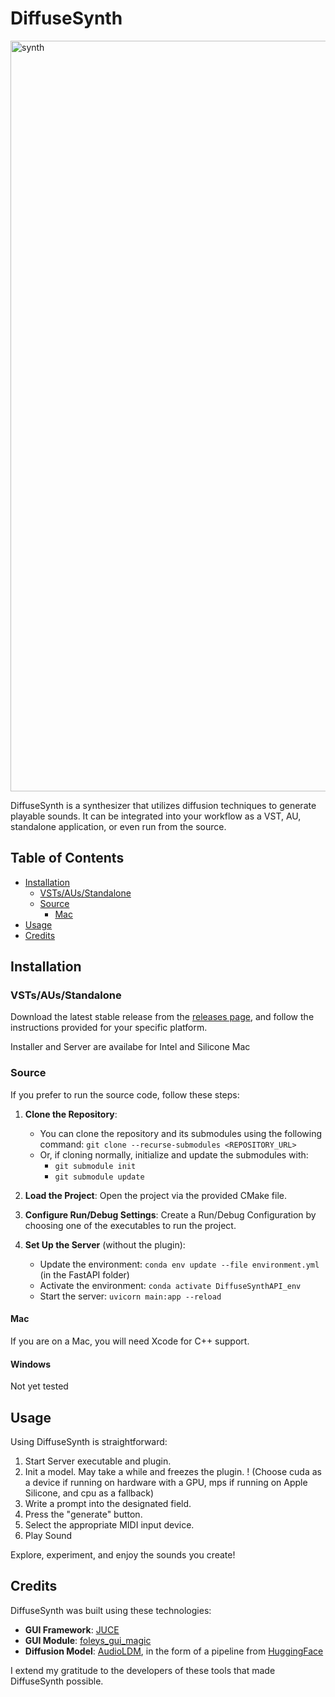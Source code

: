 # DiffuseSynth
<img width="1201" alt="synth" src="https://github.com/suckrowPierre/DiffuseSynth/assets/100494266/e72ef420-3b86-4d85-b8c1-07029108a94a">



DiffuseSynth is a synthesizer that utilizes diffusion techniques to generate playable sounds. It can be integrated into your workflow as a VST, AU, standalone application, or even run from the source.

## Table of Contents
- [Installation](#installation)
  - [VSTs/AUs/Standalone](#vsts/auss/standalone)
  - [Source](#source)
    - [Mac](#mac)
- [Usage](#usage)
- [Credits](#credits)

## Installation

### VSTs/AUs/Standalone
Download the latest stable release from the [releases page](), and follow the instructions provided for your specific platform.

Installer and Server are availabe for Intel and Silicone Mac

### Source
If you prefer to run the source code, follow these steps:

1. **Clone the Repository**:
   - You can clone the repository and its submodules using the following command: `git clone --recurse-submodules <REPOSITORY_URL>`
   - Or, if cloning normally, initialize and update the submodules with:
     - `git submodule init`
     - `git submodule update`

3. **Load the Project**: Open the project via the provided CMake file.

4. **Configure Run/Debug Settings**: Create a Run/Debug Configuration by choosing one of the executables to run the project.

5. **Set Up the Server** (without the plugin):
   - Update the environment: `conda env update --file environment.yml` (in the FastAPI folder)
   - Activate the environment: `conda activate DiffuseSynthAPI_env`
   - Start the server: `uvicorn main:app --reload`

#### Mac
If you are on a Mac, you will need Xcode for C++ support.

#### Windows
Not yet tested

## Usage

Using DiffuseSynth is straightforward:
1. Start Server executable and plugin.
2. Init a model. May take a while and freezes the plugin. ! (Choose cuda as a device if running on hardware with a GPU, mps if running on Apple Silicone, and cpu as a fallback)
3. Write a prompt into the designated field.
4. Press the "generate" button.
6. Select the appropriate MIDI input device.
7. Play Sound

Explore, experiment, and enjoy the sounds you create!

## Credits

DiffuseSynth was built using these technologies:
- **GUI Framework**: [JUCE](https://github.com/juce-framework/JUCE)
- **GUI Module**: [foleys_gui_magic](https://github.com/ffAudio/foleys_gui_magic/)
- **Diffusion Model**: [AudioLDM](https://github.com/haoheliu/AudioLDM), in the form of a pipeline from [HuggingFace](https://huggingface.co/docs/diffusers/v0.17.1/en/api/pipelines/audioldm)

I extend my gratitude to the developers of these tools that made DiffuseSynth possible.
